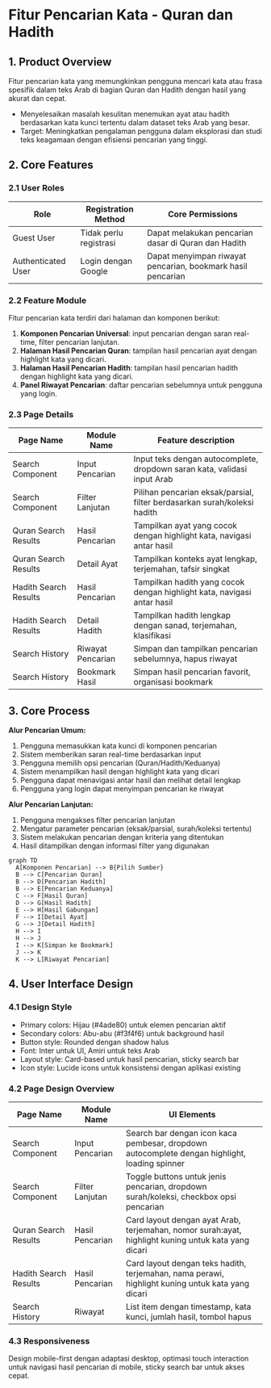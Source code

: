 # Fitur Pencarian Kata - Quran dan Hadith

## 1. Product Overview
Fitur pencarian kata yang memungkinkan pengguna mencari kata atau frasa spesifik dalam teks Arab di bagian Quran dan Hadith dengan hasil yang akurat dan cepat.
- Menyelesaikan masalah kesulitan menemukan ayat atau hadith berdasarkan kata kunci tertentu dalam dataset teks Arab yang besar.
- Target: Meningkatkan pengalaman pengguna dalam eksplorasi dan studi teks keagamaan dengan efisiensi pencarian yang tinggi.

## 2. Core Features

### 2.1 User Roles
| Role | Registration Method | Core Permissions |
|------|---------------------|------------------|
| Guest User | Tidak perlu registrasi | Dapat melakukan pencarian dasar di Quran dan Hadith |
| Authenticated User | Login dengan Google | Dapat menyimpan riwayat pencarian, bookmark hasil pencarian |

### 2.2 Feature Module
Fitur pencarian kata terdiri dari halaman dan komponen berikut:
1. **Komponen Pencarian Universal**: input pencarian dengan saran real-time, filter pencarian lanjutan.
2. **Halaman Hasil Pencarian Quran**: tampilan hasil pencarian ayat dengan highlight kata yang dicari.
3. **Halaman Hasil Pencarian Hadith**: tampilan hasil pencarian hadith dengan highlight kata yang dicari.
4. **Panel Riwayat Pencarian**: daftar pencarian sebelumnya untuk pengguna yang login.

### 2.3 Page Details
| Page Name | Module Name | Feature description |
|-----------|-------------|---------------------|
| Search Component | Input Pencarian | Input teks dengan autocomplete, dropdown saran kata, validasi input Arab |
| Search Component | Filter Lanjutan | Pilihan pencarian eksak/parsial, filter berdasarkan surah/koleksi hadith |
| Quran Search Results | Hasil Pencarian | Tampilkan ayat yang cocok dengan highlight kata, navigasi antar hasil |
| Quran Search Results | Detail Ayat | Tampilkan konteks ayat lengkap, terjemahan, tafsir singkat |
| Hadith Search Results | Hasil Pencarian | Tampilkan hadith yang cocok dengan highlight kata, navigasi antar hasil |
| Hadith Search Results | Detail Hadith | Tampilkan hadith lengkap dengan sanad, terjemahan, klasifikasi |
| Search History | Riwayat Pencarian | Simpan dan tampilkan pencarian sebelumnya, hapus riwayat |
| Search History | Bookmark Hasil | Simpan hasil pencarian favorit, organisasi bookmark |

## 3. Core Process
**Alur Pencarian Umum:**
1. Pengguna memasukkan kata kunci di komponen pencarian
2. Sistem memberikan saran real-time berdasarkan input
3. Pengguna memilih opsi pencarian (Quran/Hadith/Keduanya)
4. Sistem menampilkan hasil dengan highlight kata yang dicari
5. Pengguna dapat menavigasi antar hasil dan melihat detail lengkap
6. Pengguna yang login dapat menyimpan pencarian ke riwayat

**Alur Pencarian Lanjutan:**
1. Pengguna mengakses filter pencarian lanjutan
2. Mengatur parameter pencarian (eksak/parsial, surah/koleksi tertentu)
3. Sistem melakukan pencarian dengan kriteria yang ditentukan
4. Hasil ditampilkan dengan informasi filter yang digunakan

```mermaid
graph TD
  A[Komponen Pencarian] --> B{Pilih Sumber}
  B --> C[Pencarian Quran]
  B --> D[Pencarian Hadith]
  B --> E[Pencarian Keduanya]
  C --> F[Hasil Quran]
  D --> G[Hasil Hadith]
  E --> H[Hasil Gabungan]
  F --> I[Detail Ayat]
  G --> J[Detail Hadith]
  H --> I
  H --> J
  I --> K[Simpan ke Bookmark]
  J --> K
  K --> L[Riwayat Pencarian]
```

## 4. User Interface Design
### 4.1 Design Style
- Primary colors: Hijau (#4ade80) untuk elemen pencarian aktif
- Secondary colors: Abu-abu (#f3f4f6) untuk background hasil
- Button style: Rounded dengan shadow halus
- Font: Inter untuk UI, Amiri untuk teks Arab
- Layout style: Card-based untuk hasil pencarian, sticky search bar
- Icon style: Lucide icons untuk konsistensi dengan aplikasi existing

### 4.2 Page Design Overview
| Page Name | Module Name | UI Elements |
|-----------|-------------|-------------|
| Search Component | Input Pencarian | Search bar dengan icon kaca pembesar, dropdown autocomplete dengan highlight, loading spinner |
| Search Component | Filter Lanjutan | Toggle buttons untuk jenis pencarian, dropdown surah/koleksi, checkbox opsi pencarian |
| Quran Search Results | Hasil Pencarian | Card layout dengan ayat Arab, terjemahan, nomor surah:ayat, highlight kuning untuk kata yang dicari |
| Hadith Search Results | Hasil Pencarian | Card layout dengan teks hadith, terjemahan, nama perawi, highlight kuning untuk kata yang dicari |
| Search History | Riwayat | List item dengan timestamp, kata kunci, jumlah hasil, tombol hapus |

### 4.3 Responsiveness
Design mobile-first dengan adaptasi desktop, optimasi touch interaction untuk navigasi hasil pencarian di mobile, sticky search bar untuk akses cepat.
